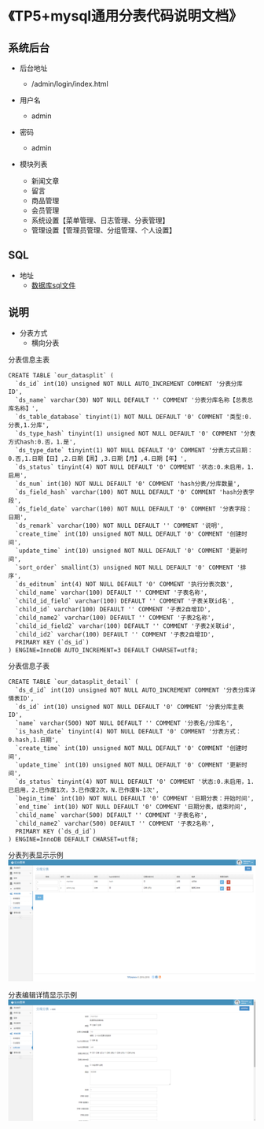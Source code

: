 《TP5+mysql通用分表代码说明文档》
===================

## 系统后台
- 后台地址
	- /admin/login/index.html

- 用户名
	- admin

- 密码
	- admin

- 模块列表
	- 新闻文章
	- 留言
	- 商品管理
	- 会员管理
	- 系统设置【菜单管理、日志管理、分表管理】
	- 管理设置【管理员管理、分组管理、个人设置】

## SQL
- 地址
	- [数据库sql文件](our.sql) 


## 说明
- 分表方式
	- 横向分表

	
分表信息主表

```
CREATE TABLE `our_datasplit` (
  `ds_id` int(10) unsigned NOT NULL AUTO_INCREMENT COMMENT '分表分库ID',
  `ds_name` varchar(30) NOT NULL DEFAULT '' COMMENT '分表分库名称【总表总库名称】',
  `ds_table_database` tinyint(1) NOT NULL DEFAULT '0' COMMENT '类型:0.分表,1.分库',
  `ds_type_hash` tinyint(1) unsigned NOT NULL DEFAULT '0' COMMENT '分表方式hash:0.否，1.是',
  `ds_type_date` tinyint(1) NOT NULL DEFAULT '0' COMMENT '分表方式日期：0.否,1.日期【日】,2.日期【周】,3.日期【月】,4.日期【年】',
  `ds_status` tinyint(4) NOT NULL DEFAULT '0' COMMENT '状态:0.未启用，1.启用',
  `ds_num` int(10) NOT NULL DEFAULT '0' COMMENT 'hash分表/分库数量',
  `ds_field_hash` varchar(100) NOT NULL DEFAULT '0' COMMENT 'hash分表字段',
  `ds_field_date` varchar(100) NOT NULL DEFAULT '0' COMMENT '分表字段：日期',
  `ds_remark` varchar(100) NOT NULL DEFAULT '' COMMENT '说明',
  `create_time` int(10) unsigned NOT NULL DEFAULT '0' COMMENT '创建时间',
  `update_time` int(10) unsigned NOT NULL DEFAULT '0' COMMENT '更新时间',
  `sort_order` smallint(3) unsigned NOT NULL DEFAULT '0' COMMENT '排序',
  `ds_editnum` int(4) NOT NULL DEFAULT '0' COMMENT '执行分表次数',
  `child_name` varchar(100) DEFAULT '' COMMENT '子表名称',
  `child_id_field` varchar(100) DEFAULT '' COMMENT '子表关联id名',
  `child_id` varchar(100) DEFAULT '' COMMENT '子表2自增ID',
  `child_name2` varchar(100) DEFAULT '' COMMENT '子表2名称',
  `child_id_field2` varchar(100) DEFAULT '' COMMENT '子表2关联id',
  `child_id2` varchar(100) DEFAULT '' COMMENT '子表2自增ID',
  PRIMARY KEY (`ds_id`)
) ENGINE=InnoDB AUTO_INCREMENT=3 DEFAULT CHARSET=utf8;
```

	
分表信息子表

```
CREATE TABLE `our_datasplit_detail` (
  `ds_d_id` int(10) unsigned NOT NULL AUTO_INCREMENT COMMENT '分表分库详情表ID',
  `ds_id` int(10) unsigned NOT NULL DEFAULT '0' COMMENT '分表分库主表ID',
  `name` varchar(500) NOT NULL DEFAULT '' COMMENT '分表名/分库名',
  `is_hash_date` tinyint(4) NOT NULL DEFAULT '0' COMMENT '分表方式：0.hash,1.日期',
  `create_time` int(10) unsigned NOT NULL DEFAULT '0' COMMENT '创建时间',
  `update_time` int(10) unsigned NOT NULL DEFAULT '0' COMMENT '更新时间',
  `ds_status` tinyint(4) NOT NULL DEFAULT '0' COMMENT '状态:0.未启用，1.已启用，2.已作废1次，3.已作废2次，N.已作废N-1次',
  `begin_time` int(10) NOT NULL DEFAULT '0' COMMENT '日期分表：开始时间',
  `end_time` int(10) NOT NULL DEFAULT '0' COMMENT '日期分表，结束时间',
  `child_name` varchar(500) DEFAULT '' COMMENT '子表名称',
  `child_name2` varchar(500) DEFAULT '' COMMENT '子表2名称',
  PRIMARY KEY (`ds_d_id`)
) ENGINE=InnoDB DEFAULT CHARSET=utf8;

```

分表列表显示示例
![Alt text](/readmepic/datasplit_list.png "Optional title")

分表编辑详情显示示例
![Alt text](/readmepic/datasplit_info.png "Optional title")
